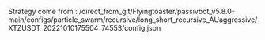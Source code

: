 Strategy come from : /direct_from_git/Flyingtoaster/passivbot_v5.8.0-main/configs/particle_swarm/recursive/long_short_recursive_AUaggressive/XTZUSDT_20221010175504_74553/config.json